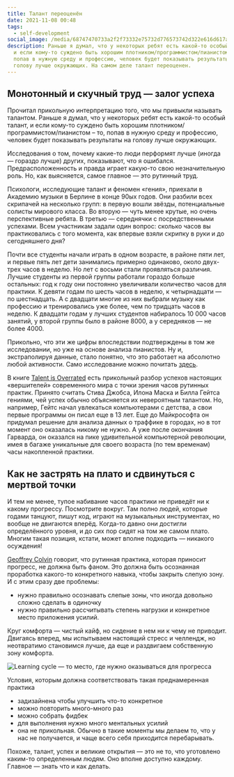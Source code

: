 ```yaml
---
title: Талант переоценён
date: 2021-11-08 00:48
tags:
  - self-development
social_image: /media/68747470733a2f2f73332e75732d776573742d322e616d617a6f6e6177732e636f6d2f7365637572652e6e6f74696f6e2d7374617469632e636f6d2f63366637303662372d353062392d343862302d613663612d3565393433613964656534302f556e7469746c65642e6a7065673f582d416d7a2d416c676f726974.jpeg
description: Раньше я думал, что у некоторых ребят есть какой-то особый талант,
  и если кому-то суждено быть хорошим плотником/программистом/пианистом – то,
  попав в нужную среду и профессию, человек будет показывать результаты на
  голову лучше окружающих. На самом деле талант переоценен.
---
```

## Монотонный и скучный труд — залог успеха

Прочитал прикольную интерпретацию того, что мы привыкли называть талантом. Раньше я думал, что у некоторых ребят есть какой-то особый талант, и если кому-то суждено быть хорошим плотником/программистом/пианистом – то, попав в нужную среду и профессию, человек будет показывать результаты на голову лучше окружающих.

Исследования о том, почему какие-то люди перформят лучше (иногда — гораздо лучше) других, показывают, что я ошибался. Предрасположенность и правда играет какую-то свою незначительную роль. Но, как выясняется, самое главное — это рутинный труд.

Психологи, исследующие талант и феномен «гения», приехали в Академию музыки в Берлине в конце 90ых годов. Они разбили всех скрипачей на несколько групп: в первую вошли звёзды, потенциальные солисты мирового класса. Во вторую — чуть менее крутые, но очень перспективные ребята. В третью — середнячки с посредственными успехами. Всем участникам задали один вопрос: сколько часов вы практиковались с того момента, как впервые взяли скрипку в руки и до сегодняшнего дня?

Почти все студенты начали играть в одном возрасте, в районе пяти лет, и первые пять лет дети занимались примерно одинаково, около двух-трех часов в неделю. Но лет с восьми стали проявляться различия. Лучшие студенты из первой группы работали гораздо больше остальных: год к году они постоянно увеличивали количество часов для практики. К девяти годам по шесть часов в неделю, к четырнадцати — по шестнадцать. А с двадцати многие из них выбрали музыку как профессию и тренировались уже более, чем по тридцать часов в неделю. К двадцати годам у лучших студентов набиралось 10 000 часов занятий, у второй группы было в районе 8000, а у середняков — не более 4000.

Прикольно, что эти же цифры впоследствии подтверждены в том же исследовании, но уже на основе анализа пианистов. Ну и, экстраполируя данные, стало понятно, что это работает на абсолютно любой активности. Само исследование можно почитать [здесь](https://graphics8.nytimes.com/images/blogs/freakonomics/pdf/DeliberatePractice(PsychologicalReview).pdf).

В книге [Talent is Overrated](https://www.amazon.com/Talent-Overrated-Separates-World-Class-Performers/dp/1591842948) есть прикольный разбор успехов настоящих «вершителей» современного мира с точки зрения часов рутинных практик. Принято считать Стива Джобса, Илона Маска и Билла Гейтса гениями, чей успех обычно объясняется их невероятным талантом. Но, например, Гейтс начал увлекаться компьютерами с детства, а свои первые программы он писал еще в 13 лет. Еще до Майкрософта он придумал решение для анализа данных о траффике в городах, но в тот момент оно оказалась никому не нужно. А уже после окончания Гарварда, он оказался на пике удивительной компьютерной революции, имея в багаже уникальные для своего возраста (по тем временам) часы накопленной практики.

## Как не застрять на плато и сдвинуться с мертвой точки

И тем не менее, тупое набивание часов практики не приведёт ни к какому прогрессу. Посмотрите вокруг. Там полно людей, которые годами танцуют, пишут код, играют на музыкальных инструментах, но вообще не двигаются вперёд. Когда-то давно они достигли определённого уровня, и до сих пор сидят на том же самом плато. Многим такая позиция, кстати, может вполне подходить — никакого осуждения!

[Geoffrey Colvin](https://en.wikipedia.org/wiki/Geoffrey_Colvin) говорит, что рутинная практика, которая приносит прогресс, не должна быть фаном. Это должна быть осознанная проработка какого-то конкретного навыка, чтобы закрыть слепую зону. И с этим сразу две проблемы:

* нужно правильно осознавать слепые зоны, что иногда довольно сложно сделать в одиночку
* нужно правильно рассчитывать степень нагрузки и конкретное место приложения усилий.

Круг комфорта — чистый кайф, но сидение в нем ни к чему не приводит. Двигаясь вперед, мы испытываем настоящий стресс и челлендж, но неотвратимо становимся лучше, да еще и раздвигаем собственную зону комфорта.

![Learning cycle — то место, где нужно оказываться для прогресса](https://s3.us-west-2.amazonaws.com/secure.notion-static.com/c6f706b7-50b9-48b0-a6ca-5e943a9dee40/Untitled.jpeg?X-Amz-Algorithm=AWS4-HMAC-SHA256&X-Amz-Credential=AKIAT73L2G45O3KS52Y5%2F20211107%2Fus-west-2%2Fs3%2Faws4_request&X-Amz-Date=20211107T215154Z&X-Amz-Expires=86400&X-Amz-Signature=3cf0c927106f086f08e686698d6f70d9cdac7607a8099f3752e8851fbdebe26e&X-Amz-SignedHeaders=host&response-content-disposition=filename%20%3D%22Untitled.jpeg%22)

Условия, которым должна соответствовать такая преднамеренная практика

* задизайнена чтобы улучшить что-то конкретное
* можно повторить много-много раз
* можно собрать фидбек
* для выполнения нужно много ментальных усилий
* она не прикольная. Обычно в такие моменты мы делаем то, что у нас не получается, и чаще всего себя приходится перебарывать.

Похоже, талант, успех и великие открытия — это не то, что уготовлено каким-то определенным людям. Оно вполне доступно каждому. Главное — знать что и как делать.
